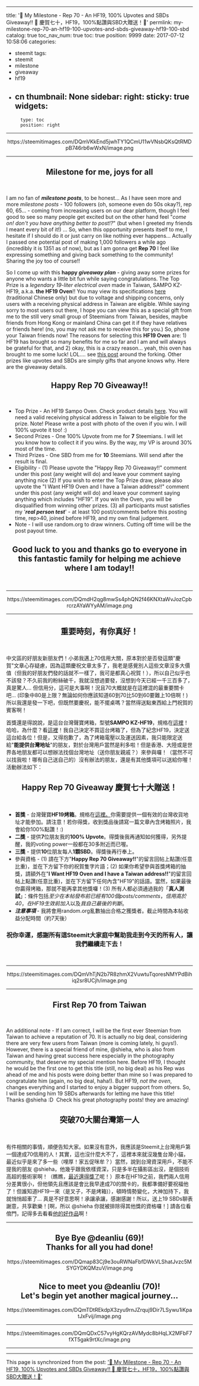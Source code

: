 
---
title: '🎈 My Milestone - Rep 70 - An HF19, 100% Upvotes and SBDs Giveaway!! 🎈 慶賀七十，HF19，100%點讚與SBD大贈送！🎈'
permlink: my-milestone-rep-70-an-hf19-100-upvotes-and-sbds-giveaway-hf19-100-sbd
catalog: true
toc_nav_num: true
toc: true
position: 9999
date: 2017-07-12 10:58:06
categories:
- steemit
tags:
- steemit
- milestone
- giveaway
- hf19
- cn
thumbnail: None
sidebar:
    right:
        sticky: true
widgets:
    -
        type: toc
        position: right
---


<html>
<center><p>https://steemitimages.com/DQmVKkEnd5jwhTY1QCmU11wVNsbQKsQtRMDpB746rb6wWxN/image.png</p><hr>
<h2>Milestone for me, joys for all</h2></center><br>
<p>I am no fan of <em><strong>milestone posts</strong></em>, to be honest... As I have seen more and more <em>milestone posts</em> - 100 followers (oh, someone even do 50s okay?), rep 60, 65... - coming from increasing users on our dear platform, though I feel good to see so many people get excited but on the other hand feel "<em>come on! don't you have anything better to post!?</em>" (but when I greeted my friends I meant every bit of it!) ... So, when this opportunity presents itself to me, I hesitate if I should do it or just carry on like nothing ever happens... Actually I passed one potential post of making 1,000 followers a while ago (incredibly it is 1351 as of now), but as I am gonna get <strong>Rep 70</strong> I feel like expressing something and giving back something to the community! Sharing the joy too of course!!</p>
<p>So I come up with this <strong>happy </strong><em><strong>giveaway plan</strong></em> - giving away some prizes for anyone who wants a little bit fun while saying congratulations. The Top Prize is a <em>legendary 19-liter electrical oven</em> made in Taiwan, SAMPO KZ-HF19, a.k.a. <strong>the HF19 Oven</strong>!! You may view its specifications <a href="">here</a><a href="http://24h.pchome.com.tw/prod/DMAG51-A69505593"> </a>(traditional Chinese only) but due to voltage and shipping concerns, only users with a receiving physical address in Taiwan are eligible. While saying sorry to most users out there, I hope you can view this as a special gift from me to the still very small group of Steemians from Taiwan, besides, maybe friends from Hong Kong or mainland China can get it if they have relatives or friends here! (no, you may not ask me to receive this for you.) So, phone your Taiwan friends now! The reasons for selecting this <strong>HF19 Oven</strong> are: 1) HF19 has brought so many benefits for me so far and I am and will always be grateful for that, and 2) okay, this is a crazy reason... yeah, this oven has brought to me some luck! LOL.... see <a href="https://steemit.com/hf19/@deanliu/is-hf19-gonna-be-hot-enough-anyone-has-bought-this-before">this post</a> around the forking. Other prizes like upvotes and SBDs are simply gifts that anyone knows why. Here are the giveaway details.</p>
<center><h2>Happy Rep 70 Giveaway!!</h2></center><br>
<ul>
  <li>Top Prize - An HF19 Sampo Oven. Check product details <a href="http://24h.pchome.com.tw/prod/DMAG51-A69505593">here</a>. You will need a valid receiving physical address in Taiwan to be eligible for the prize. Note! Please write a post with photo of the oven if you win. I will 100% upvote it too! :)</li>
  <li>Second Prizes - One 100% Upvote from me for <strong>7</strong> Steemians. I will let you know how to collect it if you wins. By the way, my VP is around 30% most of the time.</li>
  <li>Third Prizes - One SBD from me for <strong>10</strong> Steemians. Will send after the result is final.</li>
  <li>Eligibility - (1) Please upvote the "Happy Rep 70 Giveaway!!" comment under this post (any weight will do) and leave your comment saying anything nice (2) If you wish to enter the Top Prize draw, please also upvote the "I Want HF19 Oven and I have a Taiwan address!!" comment under this post (any weight will do) and leave your comment saying anything which includes "HF19". If you win the Oven, you will be disqualified from winning other prizes. (3) all participants must satisfies my '<em><strong>real person test</strong></em>' - at least 100 post/comments before this posting time, rep&gt;40, joined before HF19, and my own final judgement.&nbsp;</li>
  <li>Note - I will use random.org to draw winners. Cutting off time will be the post payout time.&nbsp;</li>
</ul>
<center><h2>Good luck to you and thanks go to everyone in this fantastic family for helping me achieve where I am today!!</h2><br><hr>
<p>https://steemitimages.com/DQmdH2qg8mwSs4phQN2f46KNXtaWvJozCpbrcrzAYaWYyAM/image.png</p><hr>
<h2>重要時刻，有你真好！</h2></center><br>
<p>中文區的好朋友新朋友們！小弟我邁上70信用大關，原本對於是否發這類"慶賀"文章心存疑慮，因為這類慶祝文章太多了，我老是感覺別人這些文章沒多大價值（但我的好朋友們發的話就不一樣了，我可是都真心祝賀！），所以自己似乎也不該發？不久前我的粉絲破千，我就沒想過要發，沒想到今天已經一千三百多了，真是驚人... 但信用分，這可是大事啊！況且70大概就是在這裡混的最重要關卡吧... (印象中80是上限？無論如何你應該知道60到70比50到60要難上10倍啊！) 所以我還是發一下吧，但既然要慶祝，能不擺桌嗎？當然得送點東西給上門祝賀的賓客啊！</p>
<p>首獎還是得說說，是這台台灣聲寶烤箱，型號<strong>SAMPO KZ-HF19</strong>，規格在<a href="http://24h.pchome.com.tw/prod/DMAG51-A69505593">這裡</a>！哈哈，為什麼？看<a href="https://steemit.com/hf19/@deanliu/is-hf19-gonna-be-hot-enough-anyone-has-bought-this-before">這裡</a>！我自己決定不買這台烤箱了，但為了紀念HF19，決定送這台給各位！但是，又得抱歉了，為了烤箱電壓以及運送因素，我只能限定送給"<strong>能提供台灣地址</strong>"的朋友，對於台灣用戶當然是利多啦！但是香港、大陸或是世界各地朋友都可以想辦法找個台灣地址（送你朋友親戚？）來參與囉！（當然不可以找我啦！哪有自己送自己的）沒有辦法的朋友，還是有其他獎項可以送給你喔！活動辦法如下：</p>
<center><h2>Happy Rep 70 Giveaway 慶賀七十大贈送！</h2><br></center>
<ul>
  <li><strong>首獎</strong> - 台灣聲寶<strong>HF19烤箱</strong>。規格在<a href="http://24h.pchome.com.tw/prod/DMAG51-A69505593">這裡。</a>你需要提供一個有效的台灣收貨地址才能參加。請注意！若你得獎，收到獎品後請寫一篇文章內含烤箱照片，我會給你100%點讚！:)</li>
  <li><strong>二獎</strong> - 提供<strong>7</strong>位朋友我的<strong>100% Upvote</strong>。得獎後我再通知如何獲得，另外提醒，我的voting power一般都在30多附近而已喔。</li>
  <li><strong>三獎</strong> - 提供<strong>10</strong>位朋友每人<strong>1顆SBD</strong>。得獎後再行奉上。</li>
  <li>參與資格 - (1) 請在下方"<strong>Happy Rep 70 Giveaway!!</strong>"的留言回帖上點讚(任意比重)，並在下方留下你的祝賀隻字片語；(2) 如果你希望參與首獎烤箱的抽獎，請額外在"<strong>I Want HF19 Oven and I have a Taiwan address!!</strong>"的留言回帖上點讚(任意比重)，並在下方留下任何內含"HF19"的話語。當然，如果最後你贏得烤箱，那就不能再拿其他獎囉！(3) 所有人都必須通過我的「<strong>真人測試</strong>」：條件包括<em>至少在本帖發布前已經有100個posts/comments</em>，<em>信用高於40</em>，<em>在HF19生效前加入</em>以及<em>我自己最後的判斷</em>。</li>
  <li><em><strong>注意事項</strong></em><strong> </strong>- 我將會用random.org亂數抽出合格之獲獎者。截止時間為本帖收益分配時間（約7天後）</li>
</ul>
<center><h3>祝你幸運，感謝所有這Steemit大家庭中幫助我走到今天的所有人，讓我們繼續走下去！</h3>
<p><br></p>
<hr>
<p>https://steemitimages.com/DQmVhTjN2b7R8zhmX2VuwtuTqoresNMYPdBihiq2sr8UCjh/image.png</p>
<hr>
<h2>First Rep 70 from Taiwan</h2></center><br>
<p>An additional note - If I am correct, I will be the first ever Steemian from Taiwan to achieve a reputation of 70. It is actually no big deal, considering there are very few users from Taiwan (more is coming lately, hi guys!). However, there is a special friend of mine, @shieha, who is also from Taiwan and having great success here especially in the photography community, that deserve my special mention here. Before HF19, I thought he would be the first one to get this title (still, no big deal) as his Rep was ahead of me and his posts were doing better than mine so I was prepared to congratulate him (again, no big deal, haha!). But HF19, <em>not the oven</em>, changes everything and I started to enjoy a bigger support from others. So, I will be sending him 19 SBDs afterwards for letting me have this title! Thanks @shieha :D &nbsp;Check his great photography posts! they are amazing!</p>
<center><h2>突破70大關台灣第一人</h2></center><br>
<p>有件相關的事情，順便告知大家。如果沒有意外，我應該是Steemit上台灣用戶第一個達成70信用的人！其實，這也沒什麼大不了，這裡本來就沒幾隻台灣小貓，最近似乎是來了多一些（哩厚！家五促咪牟？）當然，說到台灣資深用戶，不能不提我的朋友 @shieha，他幾乎跟我依樣資深，只是多半在攝影區出沒，是個技術高超的藝術家啊！（瞧瞧，<a href="https://steemit.com/photography/@shieha/scientific-photography-contest-awards-ceremony-exhibition">最近還得獎了</a>呢！）原本在HF19之前，我們兩人信用分差異很小，但他領先且應該是會比我早達成70的關卡的，我都準備好要祝福他了！但誰知道HF19一來（是叉子，不是烤箱)），頓時情勢變化，大神加持下，我就悄悄超車了... 真是不好意思啊！承讓承讓，感謝感謝！所以，送上19 SBDs聊表謝意，共享歡樂！[啊，所以 @shieha 你就被排除得其他獎的資格囉！] 請各位看倌門，記得多去看看<a href="https://steemit.com/@shieha">他的好作品</a>啊！</p><hr>
<center>
<h2>Bye Bye @deanliu (69)! <br>Thanks for all you had done!</h2>
<p>https://steemitimages.com/DQmap83Cj9e3ouRWNaFbfDWkVLShatJvzc5MSYGYDKQMzuV/image.png</p>
<h2>Nice to meet you @deanliu (70)!<br>Let's begin yet another magical journey...</h2>
<p>https://steemitimages.com/DQmTDtREkdpX3zyu9rnJZrquj9Dir7LSywu1iKpatJxFvij/image.png</p><hr>
<p>https://steemitimages.com/DQmQDxC57vyHgKQrzAVMydc8bHqLX2MFbF7fXT5gak9rtXc/image.png</p><hr></center></html>

- - -

This page is synchronized from the post: ['🎈 My Milestone - Rep 70 - An HF19, 100% Upvotes and SBDs Giveaway!! 🎈 慶賀七十，HF19，100%點讚與SBD大贈送！🎈'](https://steemit.com/@deanliu/my-milestone-rep-70-an-hf19-100-upvotes-and-sbds-giveaway-hf19-100-sbd)
